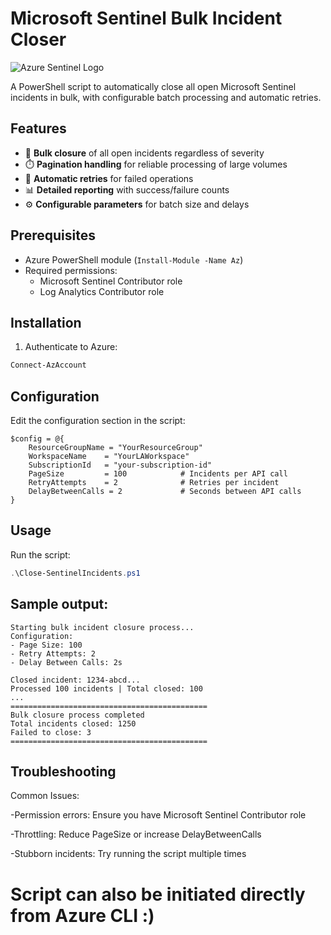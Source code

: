 # Microsoft Sentinel Bulk Incident Closer

![Azure Sentinel Logo](https://azure.microsoft.com/svghandler/sentinel/?width=300&height=300)

A PowerShell script to automatically close all open Microsoft Sentinel incidents in bulk, with configurable batch processing and automatic retries.

## Features

- 🚀 **Bulk closure** of all open incidents regardless of severity
- ⏱️ **Pagination handling** for reliable processing of large volumes
- 🔄 **Automatic retries** for failed operations
- 📊 **Detailed reporting** with success/failure counts
- ⚙️ **Configurable parameters** for batch size and delays

## Prerequisites

- Azure PowerShell module (`Install-Module -Name Az`)
- Required permissions:
  - Microsoft Sentinel Contributor role
  - Log Analytics Contributor role

## Installation


1. Authenticate to Azure:
```powershell
Connect-AzAccount
```

## Configuration
Edit the configuration section in the script:
```
$config = @{
    ResourceGroupName = "YourResourceGroup"
    WorkspaceName    = "YourLAWorkspace"
    SubscriptionId   = "your-subscription-id"
    PageSize         = 100            # Incidents per API call
    RetryAttempts    = 2              # Retries per incident
    DelayBetweenCalls = 2             # Seconds between API calls
}
```

## Usage
Run the script:
   ```powershell
.\Close-SentinelIncidents.ps1
```

## Sample output:
```
Starting bulk incident closure process...
Configuration:
- Page Size: 100
- Retry Attempts: 2
- Delay Between Calls: 2s

Closed incident: 1234-abcd...
Processed 100 incidents | Total closed: 100
...
============================================
Bulk closure process completed
Total incidents closed: 1250
Failed to close: 3
============================================
```
## Troubleshooting

Common Issues:

-Permission errors: Ensure you have Microsoft Sentinel Contributor role

-Throttling: Reduce PageSize or increase DelayBetweenCalls

-Stubborn incidents: Try running the script multiple times


# Script can also be initiated directly from Azure CLI :)

